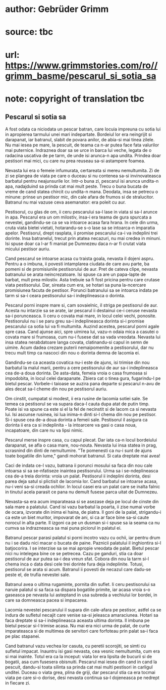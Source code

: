 # author: Gebrüder Grimm
# source: tbc
# url: https://www.grimmstories.com/ro//grimm_basme/pescarul_si_sotia_sa
# note: copyright of translation tbc

## Pescarul si sotia sa 

A fost odata ca niciodata un pescar batran, care locuia impreuna cu
sotia lui in apropierea tarmului unei mari indepartate. Bordeiul lor era
neingrijit si darapanat, iar batranul, slabit de povara anilor, de
abia-si mai tinea zilele. Nu mai iesea pe mare, la pescuit, de teama ca
n-ar putea face fata valurilor mai puternice. Indraznea doar sa se urce
in barca lui veche, legata de o radacina uscativa de pe tarm, de unde
isi arunca-n apa undita. Prindea doar pestisori mai mici, cu care nu
prea reuseau sa-si astampere foamea.

Nevasta lui era o femeie infumurata, certareata si mereu nemultumita. Zi
de zi se plangea de viata pe care o duceau si nu contenea sa-si
invinovateasca barbatul pentru neajunsurile lor. Intr-o buna zi,
pescarul isi arunca undita-n apa, nadajduind sa prinda cat mai mult
peste. Trecu o buna bucata de vreme de cand statea chircit cu undita-n
mana. Deodata, insa se petrecu o minune: prinse un pestisor mic, din
cale afara de frumos si de stralucitor. Batranul nu mai vazuse ceva
asemanator: era poleit cu aur.

Pestisorul, cu glas de om, ii ceru pescarului sa-l lase in viata si sa-l
arunce in apa. Pescarul era un om milostiv, insa-i era teama de gura
spurcata a nevestei, gandindu-se ca se va intoarce acasa fara hrana. In
cele din urma, cruta viata bietei vietati, hotarandu-se s-o lase sa se
intoarca-n imparatia apelor. Pestisorul, drept rasplata, ii promise
pescarului ca-i va indeplini trei dorinte. Insa batranelul, trecut prin
atatea necazuri, nu mai credea in minuni. Isi spuse doar ca l-ar fi
maniat pe Dumnezeu daca n-ar fi crutat viata micului pestisor auriu.

Cand pescarul se intoarse acasa cu traista goala, nevasta il dojeni
aspru. Pentru a o imbuna, ii povesti intamplarea ciudata de care avu
parte, ba pomeni si de promisiunile pestisorului de aur. Pret de cateva
clipe, nevasta batranului se arata neincrezatoare. Isi spuse ca are un
papa-lapte de barbat, mult prea milostiv. Asta trebuie sa fi fost
pricina pentru care crutase viata pestisorului. Dar, sireata cum era, se
hotari sa puna la-ncercare promisiunea facuta de pestisor. Porunci
batranului sa se intoarca indata pe tarm si sa-i ceara pestisorului sa-i
indeplineasca o dorinta.

Pescarul porni inspre mare si, cam sovaielnic, il striga pe pestisorul
de aur. Acesta nu intarzie sa se arate, iar pescarul ii destainui ce-i
ceruse nevasta sa-i porunceasca. Ii ceru o covata mai mare, in locul
celei vechi, ponosite. Pestisorului nu i se paru greu sa-i indeplineasca
dorinta si-i promise pescarului ca sotia lui va fi multumita. Auzind
acestea, pescarul porni agale spre casa. Cand ajunse aici, spre uimirea
lui, vazu-n odaia mica a casutei o covata mare si frumoasa, cum nu-i
fusese dat sa vada vreodata. Nevasta lui insa statea nerabdatoare langa
covata, clatinandu-si capul in semn de uimire. Acum dadea crezare
puterii nemaipomenite a pestisorului, dar nu trecu mult timp ca nascoci
din nou o dorinta demna de lacomia ei.

Gandindu-se ca aceasta covatica nu-i este de ajuns, isi trimise din nou
barbatul la malul marii, pentru a cere pestisorului de aur sa-i
indeplineasca cea de-a doua dorinta. De asta-data, femeia vroia o casa
frumoasa si impodobita, in locul celei darapanate. Zbiera cat o tinea
gura, fugarindu-l pe bietul pescar. Vorbele-i taioase se auzira pana
departe si pescarul n-avu de ales decat sa-l cheme din nou pe pestisorul
auriu.

Om cinstit, cumpatat si modest, ii era rusine de lacomia sotiei sale. Se
temea ca pestisorul se va supara daca-l cauta dupa atat de putin timp.
Poate isi va spune ca este si el la fel de necinstit si de lacom ca si
nevasta lui. Isi ascunse rusinea, isi lua inima-n dinti si-l chema din
nou pe pestisor. Si-i spuse cea de-a doua dorinta a femeii sale.
Pestisorul il asigura ca dorinta ii era ca si indeplinita - la
intoarcere va gasi o casa noua, incapatoare, din care nu va lipsi nimic.

Pescarul merse inspre casa, cu capul plecat. Dar iata ca-n locul
bordeiului darapanat, se afla o casa mare, nou-nouta. Nevasta lui insa
statea in prag, scrasnind din dinti de nemultumire. "Te pomenesti ca
nu-i sunt de ajuns toate bogatiile din lume," gandi mohorat batranul.
Si cata dreptate mai avea!

Caci de indata ce-l vazu, batrana ii porunci mosului sa faca din nou
cale intoarsa si sa se-nfatiseze inaintea pestisorului. Urma sa i
se-ndeplineasca cea de-a treia dorinta: vroia un palat. Pestisorul ii
indeplini dorinta, desi parea deja satul si plictisit de lacomia lor.
Cand barbatul se intoarse acasa, nu-i veni sa-si creada ochilor. In
locul casei era un palat care se inalta falnic in tinutul acela parasit
ce pana nu demult fusese parca uitat de Dumnezeu.

Nevasta-sa era acum imparateasa si se asezase deja pe locul de cinste
din sala mare a palatului. Cand isi vazu barbatul la poarta, ii zise
numai vorbe de ocara, izvorate din inima ei haina, de piatra. Il goni de
la palat, strigandu-i ca este un biet muritor, impovarat de ani, si ca
ar face bine sa-si caute norocul in alta parte. Il izgoni ca pe un
dusman si-i spuse sa ia seama ca nu cumva sa indrazneasca sa mai puna
piciorul in palatul ei.

Batranul pescar parasi palatul si porni incotro vazu cu ochii, iar
pentru drum nu i se dadu nici macar o bucata de paine. Paznicii
palatului il inghiontira si-l batjocorira. I se interzise sa se mai
apropie vreodata de palat. Bietul pescar nici nu intelegea bine ce se
petrecea. Cazu pe ganduri, stia ca doar pestisorul de aur putea sa-i dea
vreun sfat. Cobora din nou la tarm si-l chema inca o data desi cele trei
dorinte fura deja indeplinite. Totusi, pestisorul se arata si acum.
Batranul ii povesti de necazul care dadu-se peste el, de trufia nevestei
sale.

Batranul avea o ultima rugaminte, pornita din suflet. Ii ceru
pestisorului sa naruie palatul si sa faca sa dispara bogatiile primite,
iar acasa vroia s-o gaseasca pe nevasta lui asteptand in usa subreda a
vechiului lor bordei, in care sa domneasca pacea si impacarea.

Lacomia nevestei pescarului il supara din cale-afara pe pestisor, astfel
ca se indura de sufletul necajit care venise sa-si jeleasca amaraciunea.
Hotari sa faca dreptate si sa-i indeplineasca aceasta ultima dorinta. Il
imbuna pe bietul pescar si-l trimise acasa. Nu mai era nici urma de
palat, de curte imparateasca si de multimea de servitori care forfoteau
prin palat sa-i faca pe plac stapanei.

Cand batranul vazu vechea lor casuta, cu peretii scorojiti, se simti cu
sufletul impacat. Inauntru isi gasi nevasta, cea vesnic nemultumita, cum
era si mai inainte. Totul era ca la inceput: viata lor era lipsita de
bucurii si de bogatii, asa cum fusesera obisnuiti. Pescarul mai iesea
din cand in cand la pescuit, dandu-si toata silinta sa prinda cat mai
multi pestisori in carligul unditei. Duceau o viata grea, plina de
griji, dar pescarul stia ca era tocmai viata pe care si-o dorise, desi
nevasta continua sa-l dojeneasca pe nedrept in fiecare zi.
